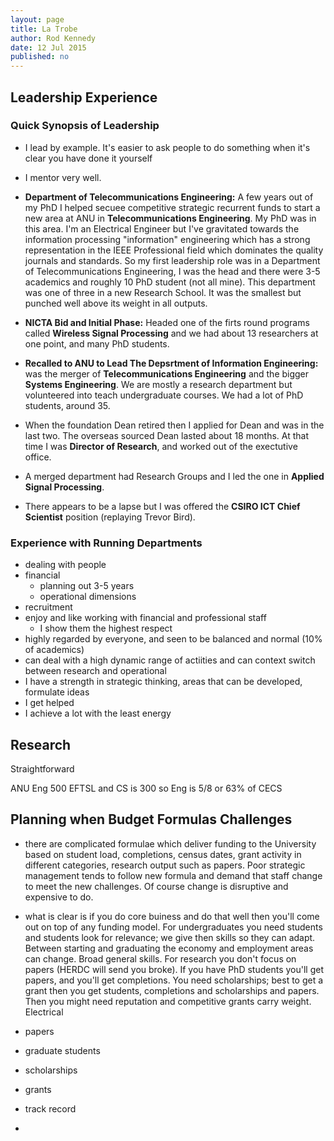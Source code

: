 ```yaml
---
layout: page
title: La Trobe
author: Rod Kennedy
date: 12 Jul 2015
published: no
---
```


## Leadership Experience

### Quick Synopsis of Leadership

- I lead by example.  It's easier to ask people to do something when it's clear you have done it yourself
- I mentor very well.

- **Department of Telecommunications Engineering:** A few years out of my PhD I helped secuee competitive strategic recurrent funds to start a new area at ANU in **Telecommunications Engineering**.  My PhD was in this area.  I'm an Electrical Engineer but I've gravitated towards the information processing "information" engineering which has a strong representation in the IEEE Professional field which dominates the quality journals and standards.  So my first leadership role was in a Department of Telecommunications Engineering, I was the head and there were 3-5 academics and roughly 10 PhD student (not all mine).  This department was one of three in a new Research School.  It was the smallest but punched well above its weight in all outputs.
- **NICTA Bid and Initial Phase:** Headed one of the firts round programs called **Wireless Signal Processing** and we had about 13 researchers at one point, and many PhD students.
- **Recalled to ANU to Lead The Depsrtment of Information Engineering:** was the merger of **Telecommunications Engineering** and the bigger **Systems Engineering**.  We are mostly a research department but volunteered into teach undergraduate courses.  We had a lot of PhD students, around 35.
- When the foundation Dean retired then I applied for Dean and was in the last two.  The overseas sourced Dean lasted about 18 months.  At that time I was **Director of Research**, and worked out of the exectutive office.
- A merged department had Research Groups and I led the one in **Applied Signal Processing**.
- There appears to be a lapse but I was offered the **CSIRO ICT Chief Scientist** position (replaying Trevor Bird).


### Experience with Running Departments

- dealing with people
- financial
   - planning out 3-5 years
   - operational dimensions
- recruitment
- enjoy and like working with financial and professional staff
   - I show them the highest respect
- highly regarded by everyone, and seen to be balanced and normal (10% of academics)
- can deal with a high dynamic range of actiities and can context switch between research and operational
- I have a strength in strategic thinking, areas that can be developed, formulate ideas
- I get helped
- I achieve a lot with the least energy

## Research

Straightforward

ANU Eng 500 EFTSL and CS is 300 so Eng is 5/8 or 63% of CECS

## Planning when Budget Formulas Challenges

- there are complicated formulae which deliver funding to the University based on student load, completions, census dates, grant activity in different categories, research output such as papers.  Poor strategic management tends to follow new formula and demand that staff change to meet the new challenges.  Of course change is disruptive and expensive to do.
- what is clear is if you do core buiness and do that well then you'll come out on top of any funding model.  For undergraduates you need students and students look for relevance; we give then skills so they can adapt.  Between starting and graduating the economy and employment areas can change.  Broad general skills.  For research you don't focus on papers (HERDC will send you broke).  If you have PhD students you'll get papers, and you'll get completions.  You need scholarships; best to get a grant then you get students, completions and scholarships and papers.  Then you might need reputation and competitive grants carry weight.  Electrical

- papers
- graduate students
- scholarships
- grants
- track record
-
